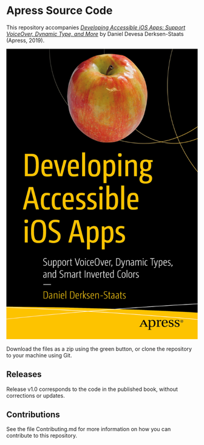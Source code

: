 # Apress Source Code

This repository accompanies [*Developing Accessible iOS Apps: Support VoiceOver, Dynamic Type, and More*](https://www.apress.com/9781484253076) by Daniel Devesa Derksen-Staats (Apress, 2019).

[comment]: #cover
![Cover image](9781484253076.jpg)

Download the files as a zip using the green button, or clone the repository to your machine using Git.

## Releases

Release v1.0 corresponds to the code in the published book, without corrections or updates.

## Contributions

See the file Contributing.md for more information on how you can contribute to this repository.